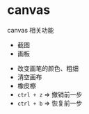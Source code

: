 
# canvas

canvas 相关功能

* 截图
* 画板
 + 改变画笔的颜色、粗细
 + 清空画布
 + 橡皮檫
 + `ctrl + z` => 撤销前一步
 + `ctrl + b` => 恢复前一步